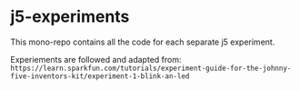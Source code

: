 # j5-experiments

This mono-repo contains all the code for each separate j5 experiment.

Experiements are followed and adapted from: 
`https://learn.sparkfun.com/tutorials/experiment-guide-for-the-johnny-five-inventors-kit/experiment-1-blink-an-led`


